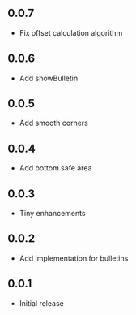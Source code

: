 ## 0.0.7

* Fix offset calculation algorithm

## 0.0.6

* Add showBulletin

## 0.0.5

* Add smooth corners

## 0.0.4

* Add bottom safe area

## 0.0.3

* Tiny enhancements

## 0.0.2

* Add implementation for bulletins

## 0.0.1

* Initial release
